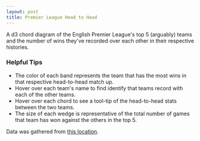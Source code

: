 ```yaml
---
layout: post
title: Premier League Head to Head
---
```

<style>

#circle circle {
fill: none;
pointer-events: all;
}

.group path {
fill-opacity: .5;
}

.chord {
  fill-opacity: .8;
}

#circle:hover path.fade {
  fill-opacity: .1;
  line-height: 0;
}

</style>
<body>

<div id="title">
  <p class="lead">A d3 chord diagram of the English Premier League's top 5 (arguably) teams and the number of wins they've recorded over each other in their respective histories.</p>
</div>

<div id="instructions">
  <h3>Helpful Tips</h3>
    <ul>
      <li>The color of each band represents the team that has the most wins in that respective head-to-head match up.</li>
      <li>Hover over each team's name to find identify that teams record with each of the other teams.</li>
      <li>Hover over each chord to see a tool-tip of the head-to-head stats between the two teams.</li>
      <li>The size of each wedge is representative of the total number of games that team has won against the others in the top 5. </li>
    </ul>
    <p>Data was gathered from <a href="http://www.arsenal-world.co.uk/head_to_head/manchester_city/vs/liverpool/index.shtml"> this location</a>.</p>
</div>

<div id="chart">
</div>

<script src="http://d3js.org/d3.v3.min.js"></script>
<script>
  // From http://mkweb.bcgsc.ca/circos/guide/tables/
  var matrix = [
    [0, 66, 74, 89, 71], // Arsenal
    [55, 0, 46, 57, 57], // Chelsea
    [88, 68, 0, 69, 70], // Man Utd
    [33, 33, 45, 0, 41], // Man City
    [53, 49, 60, 82, 0] // Liverpool
  ];

  // Create SVG Element
  var width = 550;
  var height = 550;
  var svg = d3.select("#chart")
       .append("svg")
       .attr("width", width)
       .attr("height", height)
       .append("g")
       .attr("id", "circle")
       .attr("transform","translate(" + width / 2 + "," + height / 2 + ")");

  // Create Range and Scale
  var range = ["#840100", "#0139CF", "#E41023", "#009FCF", "#D68901"];
  var fill = d3.scale.ordinal()
         .domain(d3.range(range.length))
         .range(range);

  var innerRadius = Math.min(width, height) * .4;
  var outerRadius = innerRadius * 1.15;

  var path = d3.svg.chord()
    .radius(innerRadius);

  svg.append("circle")
    .attr("r", outerRadius);

  var layout = d3.layout.chord()
    .padding(.05)
    .sortSubgroups(d3.descending)
    .matrix(matrix);

  // Add a group per Team.
  var group = svg.selectAll(".group")
    .data(layout.groups)
    .enter().append("g")
    .attr("class", "group")
    .on("mouseover", fade(.1))
    .on("mouseout", fade(1));

  var groupPath = group.append("path")
  .attr("id", function(d, i) { return "group" + i; })
  .style("fill", function(d) {
      return fill(d.index);
  })
  .style("stroke", function(d) {
      return fill(d.index);
  })
  .attr("d", d3.svg.arc()
     .innerRadius(innerRadius)
     .outerRadius(outerRadius))

  var teams = ["Arsenal", "Chelsea", "Man United", "Man City", "Liverpool"];

  // Add a text label.
  var groupText = group.append("text")
    .attr("dx", 10 )
    .attr("dy", 25)
    .attr("font-size", "1.1em")
    .attr("color", "white");

  groupText.append("textPath")
    .attr("xlink:href", function(d, i) { return "#group" + i; })
    .text(function(d, i) { return teams[i]; });

  // Add the chords.
  var chord = svg.selectAll(".chord")
    .data(layout.chords)
    .enter().append("path")
    .attr("class", "chord")
    .style("fill", function(d, i) {
            return fill(d.source.index);
      })
    .style("stroke", function(d, i) {
            return fill(d.source.index);
       })
    .attr("d", path);

  // Add an elaborate mouseover title for each chord.
   chord.append("title").text(function(d) {
     return teams[d.source.index]
     + " has beaten " + teams[d.target.index]
     +  " " + d.source.value + " times."
     + "\n" + teams[d.target.index]
     + " has beaten " + teams[d.source.index]
     +  " " + d.target.value + " times.";
   });

  function fade(opacity) {
      return function(g, i) {
        svg.selectAll(".chord")
          .filter(function(d) {
              return d.source.index != i && d.target.index != i;
          })
          .transition()
          .style("opacity", opacity);
      };
  };
</script>
</body>
